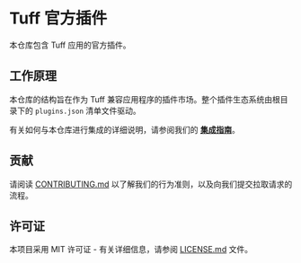 # Tuff 官方插件

本仓库包含 Tuff 应用的官方插件。

## 工作原理

本仓库的结构旨在作为 Tuff 兼容应用程序的插件市场。整个插件生态系统由根目录下的 `plugins.json` 清单文件驱动。

有关如何与本仓库进行集成的详细说明，请参阅我们的 **[集成指南](docs/INTEGRATION.md)**。

## 贡献

请阅读 [CONTRIBUTING.md](CONTRIBUTING.md) 以了解我们的行为准则，以及向我们提交拉取请求的流程。

## 许可证

本项目采用 MIT 许可证 - 有关详细信息，请参阅 [LICENSE.md](LICENSE.md) 文件。
